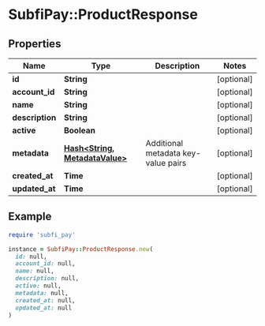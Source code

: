 # SubfiPay::ProductResponse

## Properties

| Name | Type | Description | Notes |
| ---- | ---- | ----------- | ----- |
| **id** | **String** |  | [optional] |
| **account_id** | **String** |  | [optional] |
| **name** | **String** |  | [optional] |
| **description** | **String** |  | [optional] |
| **active** | **Boolean** |  | [optional] |
| **metadata** | [**Hash&lt;String, MetadataValue&gt;**](MetadataValue.md) | Additional metadata key-value pairs | [optional] |
| **created_at** | **Time** |  | [optional] |
| **updated_at** | **Time** |  | [optional] |

## Example

```ruby
require 'subfi_pay'

instance = SubfiPay::ProductResponse.new(
  id: null,
  account_id: null,
  name: null,
  description: null,
  active: null,
  metadata: null,
  created_at: null,
  updated_at: null
)
```


